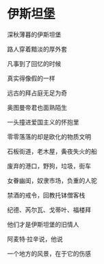    

# 伊斯坦堡

深秋薄暮的伊斯坦堡

路人穿着黯淡的厚外套

凡事到了回忆的时候

真实得像假的一样

  

远古的拜占庭无足为奇

奥图曼帝君也面熟陌生

一头撞进爱国主义的怀抱里

零零落落的却是欧化的物质文明

  

石板街道，老木屋，夤夜失火的船

废弃的港口，野狗，垃圾，街车

女眷幽闺，奴隶市场，负重的人驼

禁酒的戒令，回教托钵僧客栈

纪德、芮尔瓦、戈蒂叶、福楼拜

他们才是伊斯坦堡的旧情人

阿麦特·拉辛说，他说

一个地方的风景，在于它的伤感